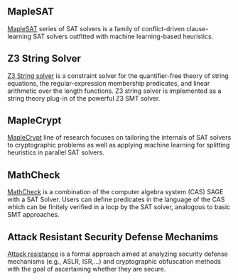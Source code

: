 ## MapleSAT
[MapleSAT](https://sites.google.com/a/gsd.uwaterloo.ca/maplesat/) series of SAT solvers is a family of conflict-driven clause-learning SAT solvers outfitted with machine learning-based heuristics. 

## Z3 String Solver
[Z3 String solver](https://sites.google.com/site/z3strsolver/getting-started) is a constraint solver for the quantifier-free theory of string equations, the regular-expression membership predicates, and linear arithmetic over the length functions. Z3 string solver is implemented as a string theory plug-in of the powerful Z3 SMT solver.

## MapleCrypt
[MapleCrypt](https://sites.google.com/view/crypto-sat/home?authuser=0) line of research focuses on tailoring the internals of SAT solvers to cryptographic problems as well as applying machine learning for splitting heuristics in parallel SAT solvers.

## MathCheck
[MathCheck](https://uwaterloo.ca/mathcheck/) is a combination of the computer algebra system (CAS) SAGE with a SAT Solver. Users can define predicates in the language of the CAS which can be finitely verified in a loop by the SAT solver, analogous to basic SMT approaches.

## Attack Resistant Security Defense Mechanims
[Attack resistance](https://sites.google.com/site/attackresistant/) is a formal approach aimed at analyzing security defense mechanisms (e.g., ASLR, ISR,...) and cryptographic obfuscation methods with the goal of ascertaining whether they are secure. 

